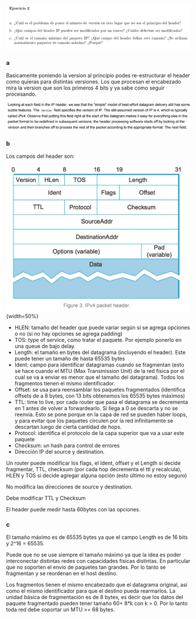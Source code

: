 ![](enunciado.png)

### a

Basicamente poniendo la version al principio podes re-estructurar el header como quieras para distintas versiones. Los que procesan el encabezado mira la version que son los primeros 4 bits y ya sabe como seguir procesando.

![](eja-peterson.png)


### b

Los campos del header son:

![](ipv4-header.png){width=50%}

- HLEN: tamaño del header que puede variar según si se agrega opciones o no (si no hay opciones se agrega padding)
- TOS: type of service, como tratar el paquete. Por ejemplo ponerlo en una queue de bajo delay.
- Length: el tamaño en bytes del datagrama (incluyendo el header). Este puede tener un tamaño de hasta 65535 bytes
- Ident: campo para identificar datagramas cuando se fragmentan (esto se hace cuando el MTU (Max Transmission Unit) de la red física por el cual se va a enviar es menor que el tamaño del datagrama). Todos los fragmentos tienen el mismo identificador.
- Offset: se usa para reensamblar los paquetes fragmentados (identifica offsets de a 8 bytes, con 13 bits obtenemos los 65535 bytes máximos)
- TTL: time to live, por cada router que pasa el datagrama se decrementa en 1 antes de volver a forwardearlo. Si llega a 0 se descarta y no se reenvia. Esto se pone porque en la capa de red se pueden haber loops, y para evitar que los paquetes circulen por la red infinitamente se descartan luego de cierta cantidad de hops.
- Protocol: identifica el protocolo de la capa superior que va a usar este paquete
- Checksum: un hash para control de errores
- Dirección IP del source y destination. 

Un router puede modificar los flags, el Ident, offset y el Length si decide fragmentar, TTL, checksum (por cada hop decrementa el ttl y recalcula), HLEN y TOS si decide agregar alguna opción (esto último no estoy seguro)

No modifica las direcciones de source y destination.

Debe modificar TTL y Checksum

El header puede medir hasta 60bytes con las opciones.

### c

El tamaño máximo es de 65535 bytes ya que el campo Length es de 16 bits y 2^16 = 65535.

Puede que no se use siempre el tamaño máximo ya que la idea es poder interconectar distintas redes con capacidades físicas distintas. En particular que no soporten el envio de paquetes tan grandes. Por lo tanto se fragmentan y se reordenan en el host destino.

Los fragmentos tienen el mismo encabezado que el datagrama original, así como el mismo identificador para que el destino pueda rearmarlos. La unidad básica de fragmentación es de 8 bytes, es decir que los datos del paquete fragmentado pueden tener tamaño 60+ 8*k con k > 0. Por lo tanto toda red debe soportar un MTU >= 68 bytes.
